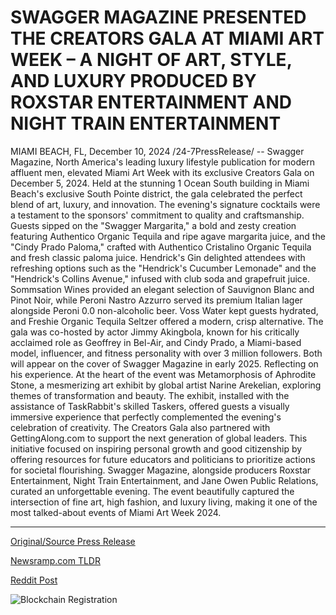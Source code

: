 # SWAGGER MAGAZINE PRESENTED THE CREATORS GALA AT MIAMI ART WEEK – A NIGHT OF ART, STYLE, AND LUXURY PRODUCED BY ROXSTAR ENTERTAINMENT AND NIGHT TRAIN ENTERTAINMENT

MIAMI BEACH, FL, December 10, 2024 /24-7PressRelease/ -- Swagger Magazine, North America's leading luxury lifestyle publication for modern affluent men, elevated Miami Art Week with its exclusive Creators Gala on December 5, 2024. Held at the stunning 1 Ocean South building in Miami Beach's exclusive South Pointe district, the gala celebrated the perfect blend of art, luxury, and innovation.  The evening's signature cocktails were a testament to the sponsors' commitment to quality and craftsmanship. Guests sipped on the "Swagger Margarita," a bold and zesty creation featuring Authentico Organic Tequila and ripe agave margarita juice, and the "Cindy Prado Paloma," crafted with Authentico Cristalino Organic Tequila and fresh classic paloma juice. Hendrick's Gin delighted attendees with refreshing options such as the "Hendrick's Cucumber Lemonade" and the "Hendrick's Collins Avenue," infused with club soda and grapefruit juice. Sommsation Wines provided an elegant selection of Sauvignon Blanc and Pinot Noir, while Peroni Nastro Azzurro served its premium Italian lager alongside Peroni 0.0 non-alcoholic beer. Voss Water kept guests hydrated, and Freshie Organic Tequila Seltzer offered a modern, crisp alternative.  The gala was co-hosted by actor Jimmy Akingbola, known for his critically acclaimed role as Geoffrey in Bel-Air, and Cindy Prado, a Miami-based model, influencer, and fitness personality with over 3 million followers. Both will appear on the cover of Swagger Magazine in early 2025. Reflecting on his experience.  At the heart of the event was Metamorphosis of Aphrodite Stone, a mesmerizing art exhibit by global artist Narine Arekelian, exploring themes of transformation and beauty. The exhibit, installed with the assistance of TaskRabbit's skilled Taskers, offered guests a visually immersive experience that perfectly complemented the evening's celebration of creativity.  The Creators Gala also partnered with GettingAlong.com to support the next generation of global leaders. This initiative focused on inspiring personal growth and good citizenship by offering resources for future educators and politicians to prioritize actions for societal flourishing. Swagger Magazine, alongside producers Roxstar Entertainment, Night Train Entertainment, and Jane Owen Public Relations, curated an unforgettable evening. The event beautifully captured the intersection of fine art, high fashion, and luxury living, making it one of the most talked-about events of Miami Art Week 2024. 

---

[Original/Source Press Release](https://www.24-7pressrelease.com/press-release/516926/swagger-magazine-presented-the-creators-gala-at-miami-art-week-a-night-of-art-style-and-luxury-produced-by-roxstar-entertainment-and-night-train-entertainment)
                    

[Newsramp.com TLDR](https://newsramp.com/curated-news/swagger-magazine-elevates-miami-art-week-with-exclusive-creators-gala/548d1de3a5b1a7c7f7266cd3438dc3e1) 

 



[Reddit Post](https://www.reddit.com/r/Lifestyle_Culture/comments/1hax5jb/swagger_magazine_elevates_miami_art_week_with/) 



![Blockchain Registration](https://cdn.newsramp.app/24-7PressRelease/qrcode/2412/10/hikeJTYT.webp)
